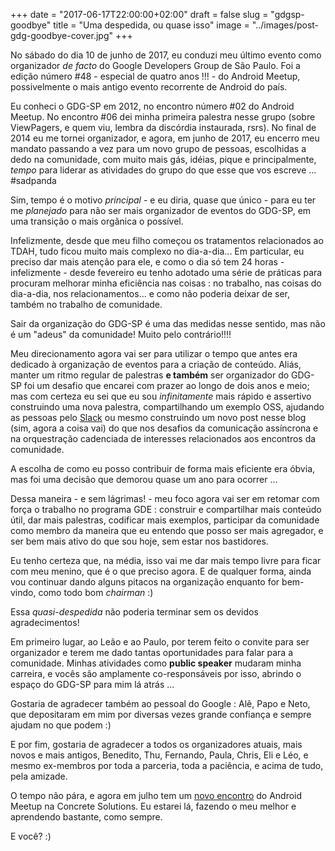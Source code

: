+++
date = "2017-06-17T22:00:00+02:00"
draft = false
slug = "gdgsp-goodbye"
title = "Uma despedida, ou quase isso"
image = "../images/post-gdg-goodbye-cover.jpg"
+++


No sábado do dia 10 de junho de 2017, eu conduzi meu último evento como organizador *de facto* do Google Developers Group de São Paulo. Foi a edição número #48 - especial de quatro anos !!! - do Android Meetup, possivelmente o mais antigo evento recorrente de Android do país.

Eu conheci o GDG-SP em 2012, no encontro número #02 do Android Meetup. No encontro #06 dei minha primeira palestra nesse grupo (sobre ViewPagers, e quem viu, lembra da discórdia instaurada, rsrs). No final de 2014 eu me tornei organizador, e agora, em junho de 2017, eu encerro meu mandato passando a vez para um novo grupo de pessoas, escolhidas a dedo na comunidade, com muito mais gás, idéias, pique e principalmente, *tempo* para liderar as atividades do grupo do que esse que vos escreve ... #sadpanda

Sim, tempo é o motivo *principal* - e eu diria, quase que único - para eu ter me _planejado_ para não ser mais organizador de eventos do GDG-SP, em uma transição o mais orgânica o possível.

Infelizmente, desde que meu filho começou os tratamentos relacionados ao TDAH, tudo ficou muito mais complexo no dia-a-dia... Em particular, eu preciso dar mais atenção para ele, e como o dia só tem 24 horas - infelizmente - desde fevereiro eu tenho adotado uma série de práticas para procuram melhorar minha eficiência nas coisas : no trabalho, nas coisas do dia-a-dia, nos relacionamentos... e como não poderia deixar de ser, também no trabalho de comunidade.

Sair da organização do GDG-SP é uma das medidas nesse sentido, mas não é um "adeus" da comunidade! Muito pelo contrário!!!!

Meu direcionamento agora vai ser para utilizar o tempo que antes era dedicado à organização de eventos para a criação de conteúdo. Aliás, manter um ritmo regular de palestras **e também** ser organizador do GDG-SP foi um desafio que encarei com prazer ao longo de dois anos e meio; mas com certeza eu sei que eu sou _infinitamente_ mais rápido e assertivo construindo uma nova palestra, compartilhando um exemplo OSS, ajudando as pessoas pelo [Slack](https://androiddevbr.slack.com/) ou mesmo construindo um novo post nesse blog (sim, agora a coisa vai) do que nos desafios da comunicação assíncrona e na orquestração cadenciada de interesses relacionados aos encontros da comunidade. 

A escolha de como eu posso contribuir de forma mais eficiente era óbvia, mas foi uma decisão que demorou quase um ano para ocorrer ...

Dessa maneira - e sem lágrimas! - meu foco agora vai ser em retomar com força o trabalho no programa GDE : construir e compartilhar mais conteúdo útil, dar mais palestras, codificar mais exemplos, participar da comunidade como membro da maneira que eu entendo que posso ser mais agregador, e ser bem mais ativo do que sou hoje, sem estar nos bastidores.

Eu tenho certeza que, na média, isso vai me dar mais tempo livre para ficar com meu menino, que é o que preciso agora. E de qualquer forma, ainda vou continuar dando alguns pitacos na organização enquanto for bem-vindo, como todo bom *chairman* :)

Essa *quasi-despedida* não poderia terminar sem os devidos agradecimentos!

Em primeiro lugar, ao Leão e ao Paulo, por terem feito o convite para ser organizador e terem me dado tantas oportunidades para falar para a comunidade. Minhas atividades como **public speaker** mudaram minha carreira, e vocês são amplamente co-responsáveis por isso, abrindo o espaço do GDG-SP para mim lá atrás ...

Gostaria de agradecer também ao pessoal do Google : Alê, Papo e Neto, que depositaram em mim por diversas vezes grande confiança e sempre ajudam no que podem :)

E por fim, gostaria de agradecer a todos os organizadores atuais, mais novos e mais antigos, Benedito, Thu, Fernando, Paula, Chris, Eli e Léo, e mesmo ex-membros por toda a parceria, toda a paciência, e acima de tudo, pela amizade.

O tempo não pára, e agora em julho tem um [novo encontro](https://www.meetup.com/GDG-SP/events/240951370/) do Android Meetup na Concrete Solutions. Eu estarei lá, fazendo o meu melhor e aprendendo bastante, como sempre. 

E você? :)